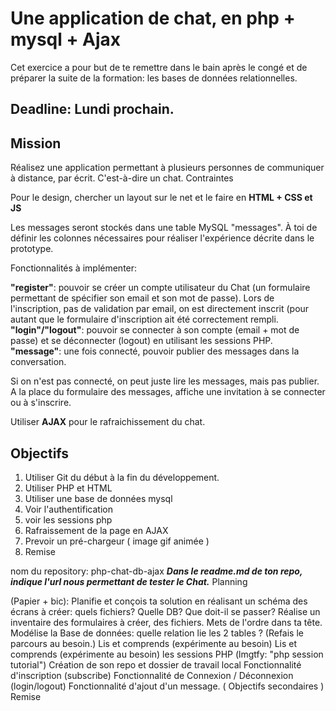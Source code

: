 # Une application de chat, en php + mysql + Ajax

Cet exercice a pour but de te remettre dans le bain après le congé et de préparer la suite de la formation: les bases de données relationnelles.

## Deadline: Lundi prochain.

## Mission

Réalisez une application permettant à plusieurs personnes de communiquer à distance, par écrit.
C'est-à-dire un chat.
Contraintes

Pour le design, chercher un layout sur le net et le faire  en **HTML + CSS et JS**

Les messages seront stockés dans une table MySQL "messages". À toi de définir les colonnes nécessaires pour réaliser l'expérience décrite dans le prototype.

Fonctionnalités à implémenter:

**"register"**: pouvoir se créer un compte utilisateur du Chat (un formulaire permettant de spécifier son email et son mot de passe). Lors de l'inscription, pas de validation par email, on est directement inscrit (pour autant que le formulaire d'inscription ait été correctement rempli.
**"login"/"logout"**: pouvoir se connecter à son compte (email + mot de passe) et se déconnecter (logout) en utilisant les sessions PHP.
**"message"**: une fois connecté, pouvoir publier des messages dans la conversation.

Si on n'est pas connecté, on peut juste lire les messages, mais pas publier. A la place du formulaire des messages, 
affiche une invitation à se connecter ou à s'inscrire.

Utiliser **AJAX** pour le rafraichissement du chat.


## Objectifs

1. Utiliser Git du début à la fin du développement.
2. Utiliser PHP et HTML
3. Utiliser une base de données mysql
4. Voir l'authentification
5. voir les sessions php
6. Rafraissement de la page en AJAX
7. Prevoir un pré-chargeur ( image gif animée )
8. Remise

nom du repository: php-chat-db-ajax
**_Dans le readme.md de ton repo, indique l'url nous permettant de tester le Chat._**
Planning

(Papier + bic): Planifie et conçois ta solution en réalisant un schéma des écrans à créer: quels fichiers? Quelle DB? Que doit-il se passer? Réalise un inventaire des formulaires à créer, des fichiers. Mets de l'ordre dans ta tête.
Modélise la Base de données: quelle relation lie les 2 tables ? (Refais le parcours au besoin.)
Lis et comprends (expérimente au besoin)
Lis et comprends (expérimente au besoin) les sessions PHP (lmgtfy: "php session tutorial")
Création de son repo et dossier de travail local
Fonctionnalité d'inscription (subscribe)
Fonctionnalité de Connexion / Déconnexion (login/logout)
Fonctionnalité d'ajout d'un message.
( Objectifs secondaires )
Remise
